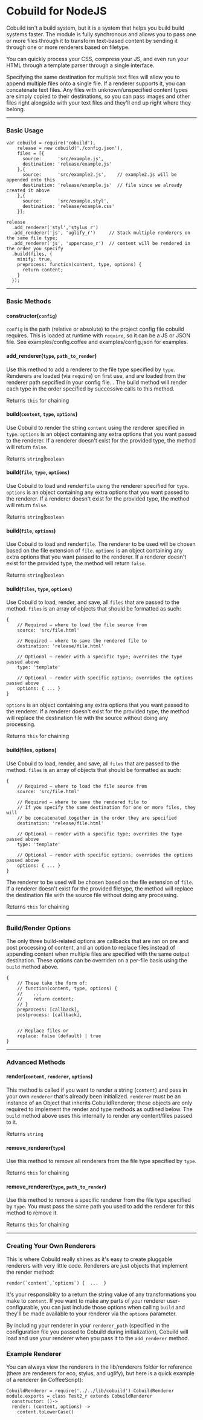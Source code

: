 # Cobuild for NodeJS

Cobuild isn't a build system, but it is a system that helps you build build systems faster. The module is fully synchronous and allows you to pass one or more files through it to transform text-based content by sending it through one or more renderers based on filetype. 

You can quickly process your CSS, compress your JS, and even run your HTML through a template parser through a single interface.

Specifying the same destination for multiple text files will allow you to append multiple files onto a single file. If a renderer supports it, you can concatenate text files. Any files with unknown/unspecified content types are simply copied to their destinations, so you can pass images and other files right alongside with your text files and they'll end up right where they belong.

---

### Basic Usage

    var cobuild = require('cobuild'),
        release = new cobuild('./config.json'),
        files = [{ 
          source:      'src/example.js',
          destination: 'release/example.js' 
        },{
          source:      'src/example2.js',    // example2.js will be appended onto this
          destination: 'release/example.js'  // file since we already created it above
        },{
          source:      'src/example.styl',
          destination: 'release/example.css'
        }];

    release 
      .add_renderer('styl','stylus_r')
      .add_renderer('js', 'uglify_r')     // Stack multiple renderers on the same file type;
      .add_renderer('js', 'uppercase_r')  // content will be rendered in the order you specify
      .build(files, { 
        minify: true, 
        preprocess: function(content, type, options) { 
          return content;  
        }  
      });

---

### Basic Methods

#### constructor(`config`)

`config` is the path (relative or absolute) to the project config file cobuild requires.  This is loaded at runtime with `require`, so it can be a JS or JSON file. See examples/config.coffee and examples/config.json for examples.

#### add_renderer(`type`, `path_to_render`)

Use this method to add a renderer to the file type specified by `type`. Renderers are loaded (via `require`) on first use, and are loaded from the renderer path sepcified in your config file. . The build method will render each type in the order specified by successive calls to this method.

Returns `this` for chaining

#### build(`content`, `type`, `options`)
Use Cobuild to render the string `content` using the renderer specified in `type`. `options` is an object containing any extra options that you want passed to the renderer. If a renderer doesn't exist for the provided type, the method will return `false`.

Returns `string`|`boolean`

#### build(`file`, `type`, `options`)
Use Cobuild to load and render`file` using the renderer specified for `type`. `options` is an object containing any extra options that you want passed to the renderer. If a renderer doesn't exist for the provided type, the method will return `false`.

Returns `string`|`boolean`

#### build(`file`, `options`)
Use Cobuild to load and render`file`. The renderer to be used will be chosen based on the file extension of `file`. `options` is an object containing any extra options that you want passed to the renderer. If a renderer doesn't exist for the provided type, the method will return `false`.

Returns `string`|`boolean`

#### build(`files`, `type`, `options`)
Use Cobuild to load, render, and save, all `files` that are passed to the method. `files` is an array of objects that should be formatted as such:

	{
		// Required – where to load the file source from
		source: 'src/file.html'
		
		// Required – where to save the rendered file to
		destination: 'release/file.html'
		
		// Optional – render with a specific type; overrides the type passed above
		type: 'template'
		
		// Optional – render with specific options; overrides the options passed above
		options: { ... } 
	}
	
`options` is an object containing any extra options that you want passed to the renderer. If a renderer doesn't exist for the provided type, the method will replace the destination file with the source without doing any processing.

Returns `this` for chaining

#### build(files, options)
 Use Cobuild to load, render, and save, all `files` that are passed to the method. `files` is an array of objects that should be formatted as such:

	{
		// Required – where to load the file source from
		source: 'src/file.html'
		
		// Required – where to save the rendered file to
		// If you specify the same destination for one or more files, they will 
		// be concatenated together in the order they are specified
		destination: 'release/file.html'
		
		// Optional – render with a specific type; overrides the type passed above
		type: 'template'
		
		// Optional – render with specific options; overrides the options passed above
		options: { ... } 
	}
	
The renderer to be used will be chosen based on the file extension of `file`.  If a renderer doesn't exist for the provided filetype, the method will replace the destination file with the source file without doing any processing.

Returns `this` for chaining

---
		
### Build/Render Options

The only three build-related options are callbacks that are ran on pre and post processing of content, and an option to replace files instead of appending content when multiple files are specified with the same output destination. These options can be overriden on a per-file basis using the `build` method above.

	{
		// These take the form of: 
		// function(content, type, options) { 
		//    ... 
		//    return content;
		// } 
		preprocess: [callback],
		postprocess: [callback],
		
		
		// Replace files or 
		replace: false (default) | true
	}
	
---

### Advanced Methods

#### render(`content`, `renderer`, `options`)

This method is called if you want to render a string (`content`) and pass in your own `renderer` that's already been initialized. `renderer` must be an instance of an Object that inherits CobuildRenderer; these objects are only required to implement the render and type methods as outlined below. The `build` method above uses this internally to render any content/files passed to it.

Returns `string`

#### remove_renderer(`type`)

Use this method to remove all renderers from the file type specified by `type`. 

Returns `this` for chaining

#### remove_renderer(`type`, `path_to_render`)

Use this method to remove a specific renderer from the file type specified by `type`. You must pass the same path you used to add the renderer for this method to remove it.

Returns `this` for chaining

---

### Creating Your Own Renderers

This is where Cobuild really shines as it's easy to create pluggable renderers with very little code. Renderers are just objects that implement the render method:

    render(`content`,`options`) {  ...  }

It's your responsiblity to a return the string value of any transformations you make to `content`. If you want to make any parts of your renderer user-configurable, you can just include those options when calling `build` and they'll be made available to your renderer via the `options` parameter.

By including your renderer in your `renderer_path` (specified in the configuration file you passed to Cobuild during initialization), Cobuild will load and use your renderer when you pass it to the `add_renderer` method.  

### Example Renderer

You can always view the renderers in the lib/renderers folder for reference (there are renderers for eco, stylus, and uglify), but here is a quick example of a renderer (in CoffeeScript):

    CobuildRenderer = require('../../lib/cobuild').CobuildRenderer
    module.exports = class Test2_r extends CobuildRenderer
      constructor: ()->
      render: (content, options) ->
        content.toLowerCase()